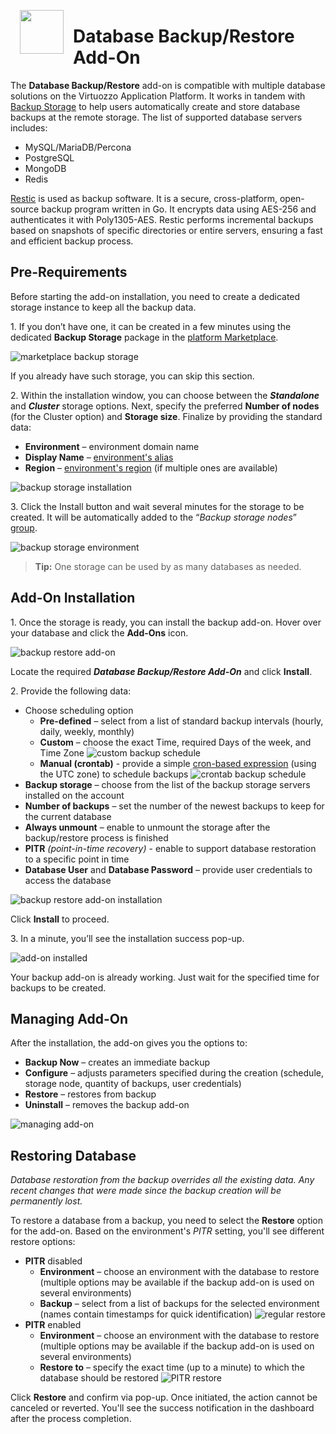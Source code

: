 <p align="center">
<img style="padding: 0 15px; float: left;" src="images/backup-logo.png" width="70">
</p>

# Database Backup/Restore Add-On

The **Database Backup/Restore** add-on is compatible with multiple database solutions on the Virtuozzo Application Platform. It works in tandem with [Backup Storage](https://github.com/jelastic-jps/backup-storage) to help users automatically create and store database backups at the remote storage. The list of supported database servers includes:

- MySQL/MariaDB/Percona
- PostgreSQL
- MongoDB
- Redis

[Restic](https://restic.net/) is used as backup software. It is a secure, cross-platform, open-source backup program written in Go. It encrypts data using AES-256 and authenticates it with Poly1305-AES. Restic performs incremental backups based on snapshots of specific directories or entire servers, ensuring a fast and efficient backup process.


## Pre-Requirements

Before starting the add-on installation, you need to create a dedicated storage instance to keep all the backup data.

1\. If you don’t have one, it can be created in a few minutes using the dedicated **Backup Storage** package in the [platform Marketplace](https://www.virtuozzo.com/application-platform-docs/marketplace/).

![marketplace backup storage](images/01-marketplace-backup-storage.png)

If you already have such storage, you can skip this section.

2\. Within the installation window, you can choose between the ***Standalone*** and ***Cluster*** storage options. Next, specify the preferred **Number of nodes** (for the Cluster option) and **Storage size**. Finalize by providing the standard data:

- **Environment** – environment domain name
- **Display Name** – [environment's alias](https://www.virtuozzo.com/application-platform-docs/environment-aliases/)
- **Region** – [environment's region](https://www.virtuozzo.com/application-platform-docs/environment-regions/) (if multiple ones are available)

![backup storage installation](images/02-backup-storage-installation.png)

3\. Click the Install button and wait several minutes for the storage to be created. It will be automatically added to the “*Backup storage nodes*” [group](https://www.virtuozzo.com/application-platform-docs/environment-groups/).

![backup storage environment](images/03-backup-storage-environment.png)

> **Tip:** One storage can be used by as many databases as needed.


## Add-On Installation

1\. Once the storage is ready, you can install the backup add-on. Hover over your database and click the **Add-Ons** icon.

![backup restore add-on](images/04-backup-restore-addon.png)

Locate the required ***Database Backup/Restore Add-On*** and click **Install**.

2\. Provide the following data:

- Choose scheduling option
  - **Pre-defined** – select from a list of standard backup intervals (hourly, daily, weekly, monthly)
  - **Custom** – choose the exact Time, required Days of the week, and Time Zone
![custom backup schedule](images/05-custom-backup-schedule.png)
  - **Manual (crontab)** - provide a simple [cron-based expression](https://en.wikipedia.org/wiki/Cron#Overview) (using the UTC zone) to schedule backups
![crontab backup schedule](images/06-crontab-backup-schedule.png)
- **Backup storage** – choose from the list of the backup storage servers installed on the account
- **Number of backups** – set the number of the newest backups to keep for the current database
- **Always unmount** – enable to unmount the storage after the backup/restore process is finished
- **PITR** *(point-in-time recovery)* - enable to support database restoration to a specific point in time
- **Database User** and **Database Password** – provide user credentials to access the database

![backup restore add-on installation](images/07-backup-restore-addon-installation.png)

Click **Install** to proceed.

3\. In a minute, you’ll see the installation success pop-up.

![add-on installed](images/08-addon-installed.png)

Your backup add-on is already working. Just wait for the specified time for backups to be created.


## Managing Add-On

After the installation, the add-on gives you the options to:

- **Backup Now** – creates an immediate backup
- **Configure** – adjusts parameters specified during the creation (schedule, storage node, quantity of backups, user credentials)
- **Restore** – restores from backup
- **Uninstall** – removes the backup add-on

![managing add-on](images/09-managing-addon.png)


## Restoring Database

*Database restoration from the backup overrides all the existing data. Any recent changes that were made since the backup creation will be permanently lost.*

To restore a database from a backup, you need to select the **Restore** option for the add-on. Based on the environment's *PITR* setting, you'll see different restore options:

- **PITR** disabled
  - **Environment** – choose an environment with the database to restore (multiple options may be available if the backup add-on is used on several environments)
  - **Backup** – select from a list of backups for the selected environment (names contain timestamps for quick identification)
![regular restore](images/10-regular-restore.png)
- **PITR** enabled
  - **Environment** – choose an environment with the database to restore (multiple options may be available if the backup add-on is used on several environments)
  - **Restore to** – specify the exact time (up to a minute) to which the database should be restored
![PITR restore](images/11-pitr-restore.png)

Click **Restore** and confirm via pop-up. Once initiated, the action cannot be canceled or reverted. You'll see the success notification in the dashboard after the process completion.
